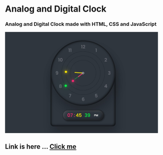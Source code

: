 # Analog and Digital Clock

### Analog and Digital Clock made with HTML, CSS and JavaScript

![Preview](/analog_digital_clock.jpg)
 
## Link is here ... [Click me](https://strong10mede.github.io/Analog_Digital_Clock/)
